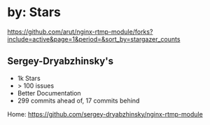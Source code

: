 # by: Stars
https://github.com/arut/nginx-rtmp-module/forks?include=active&page=1&period=&sort_by=stargazer_counts

## Sergey-Dryabzhinsky's
- 1k Stars
- \> 100 issues
- Better Documentation
- 299 commits ahead of, 17 commits behind

Home: https://github.com/sergey-dryabzhinsky/nginx-rtmp-module
